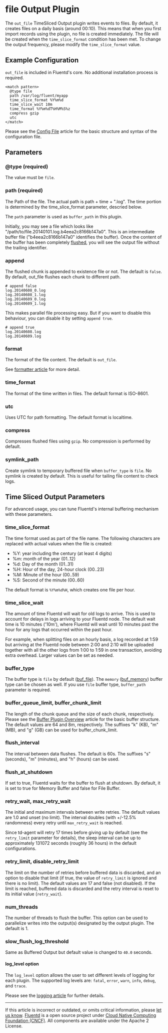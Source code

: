 file Output Plugin
==================

The `out_file` TimeSliced Output plugin writes events to files. By
default, it creates files on a daily basis (around 00:10). This means
that when you first import records using the plugin, no file is created
immediately. The file will be created when the `time_slice_format`
condition has been met. To change the output frequency, please modify
the `time_slice_format` value.


Example Configuration
---------------------

`out_file` is included in Fluentd's core. No additional installation
process is required.

``` {.CodeRay}
<match pattern>
  @type file
  path /var/log/fluent/myapp
  time_slice_format %Y%m%d
  time_slice_wait 10m
  time_format %Y%m%dT%H%M%S%z
  compress gzip
  utc
</match>
```
Please see the [Config File](config-file.md) article for the basic
structure and syntax of the configuration file.

Parameters
----------

### \@type (required)

The value must be `file`.

### path (required)

The Path of the file. The actual path is path + time + ".log". The time
portion is determined by the time\_slice\_format parameter, descried
below.

The `path` parameter is used as `buffer_path` in this plugin.

Initially, you may see a file which looks like
\"/path/to/file.20140101.log.b4eea2c8166b147a0\". This is an
intermediate buffer file (\"b4eea2c8166b147a0\" identifies the buffer).
Once the content of the buffer has been completely [flushed](/articles/buf_file.md),
you will see the output file without the trailing identifier.

### append

The flushed chunk is appended to existence file or not. The default is
`false`. By default, out\_file flushes each chunk to different path.

``` {.CodeRay}
# append false
log.20140608_0.log
log.20140608_1.log
log.20140609_0.log
log.20140609_1.log
```

This makes parallel file processing easy. But if you want to disable
this behaviour, you can disable it by setting `append true`.

``` {.CodeRay}
# append true
log.20140608.log
log.20140609.log
```

### format

The format of the file content. The default is `out_file`.

See [formatter article](formatter-plugin-overview.md) for more detail.

### time\_format

The format of the time written in files. The default format is ISO-8601.

### utc

Uses UTC for path formatting. The default format is localtime.

### compress

Compresses flushed files using `gzip`. No compression is performed by
default.

### symlink\_path

Create symlink to temporary buffered file when `buffer_type` is `file`.
No symlink is created by default. This is useful for tailing file
content to check logs.

Time Sliced Output Parameters
-----------------------------

For advanced usage, you can tune Fluentd's internal buffering mechanism
with these parameters.

### time\_slice\_format

The time format used as part of the file name. The following characters
are replaced with actual values when the file is created:

-   \%Y: year including the century (at least 4 digits)
-   \%m: month of the year (01..12)
-   \%d: Day of the month (01..31)
-   \%H: Hour of the day, 24-hour clock (00..23)
-   \%M: Minute of the hour (00..59)
-   \%S: Second of the minute (00..60)

The default format is `%Y%m%d%H`, which creates one file per hour.

### time\_slice\_wait

The amount of time Fluentd will wait for old logs to arrive. This is
used to account for delays in logs arriving to your Fluentd node. The
default wait time is 10 minutes ('10m'), where Fluentd will wait until
10 minutes past the hour for any logs that occurred within the past
hour.

For example, when splitting files on an hourly basis, a log recorded at
1:59 but arriving at the Fluentd node between 2:00 and 2:10 will be
uploaded together with all the other logs from 1:00 to 1:59 in one
transaction, avoiding extra overhead. Larger values can be set as
needed.

### buffer\_type

The buffer type is `file` by default ([buf\_file](/articles/buf_file.md)). The
`memory` ([buf\_memory](/articles/buf_memory.md)) buffer type can be chosen as well.
If you use `file` buffer type, `buffer_path` parameter is required.

### buffer\_queue\_limit, buffer\_chunk\_limit

The length of the chunk queue and the size of each chunk, respectively.
Please see the [Buffer Plugin Overview](buffer-plugin-overview.md) article
for the basic buffer structure. The default values are 64 and 8m,
respectively. The suffixes "k" (KB), "m" (MB), and "g" (GB) can be used
for buffer\_chunk\_limit.

### flush\_interval

The interval between data flushes. The default is 60s. The suffixes "s"
(seconds), "m" (minutes), and "h" (hours) can be used.

### flush\_at\_shutdown

If set to true, Fluentd waits for the buffer to flush at shutdown. By
default, it is set to true for Memory Buffer and false for File Buffer.

### retry\_wait, max\_retry\_wait

The initial and maximum intervals between write retries. The default
values are 1.0 and unset (no limit). The interval doubles (with +/-12.5%
randomness) every retry until `max_retry_wait` is reached.

Since td-agent will retry 17 times before giving up by default (see the
`retry_limit` parameter for details), the sleep interval can be up to
approximately 131072 seconds (roughly 36 hours) in the default
configurations.

### retry\_limit, disable\_retry\_limit

The limit on the number of retries before buffered data is discarded,
and an option to disable that limit (if true, the value of `retry_limit`
is ignored and there is no limit). The default values are 17 and false
(not disabled). If the limit is reached, buffered data is discarded and
the retry interval is reset to its initial value (`retry_wait`).

### num\_threads

The number of threads to flush the buffer. This option can be used to
parallelize writes into the output(s) designated by the output plugin.
The default is 1.

### slow\_flush\_log\_threshold

Same as Buffered Output but default value is changed to `40.0` seconds.

#### log\_level option

The `log_level` option allows the user to set different levels of
logging for each plugin. The supported log levels are: `fatal`, `error`,
`warn`, `info`, `debug`, and `trace`.

Please see the [logging article](logging.md) for further details.


------------------------------------------------------------------------

If this article is incorrect or outdated, or omits critical information,
please [let us know](https://github.com/fluent/fluentd-docs/issues?state=open).
[Fluentd](http://www.fluentd.org/) is a open source project under [Cloud
Native Computing Foundation (CNCF)](https://cncf.io/). All components
are available under the Apache 2 License.
